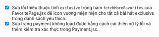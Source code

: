 - [x] Sửa lỗi thiếu thuộc tính `exclusive` trong hàm `fetchMoreFavorites` của FavoritePage.jsx để icon vương miện hiện cho tất cả bài hát exclusive trong danh sách yêu thích.
- [x] Sửa trang payment không load được bằng cách cải thiện xử lý lỗi và thêm kiểm tra xác thực trong Payment.jsx.
